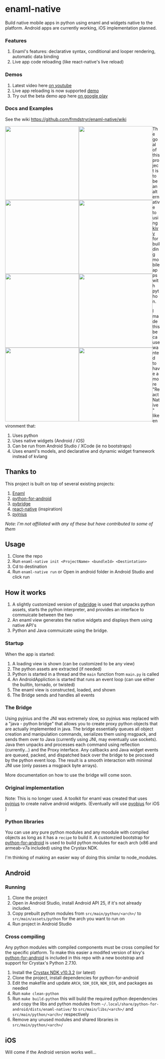 # enaml-native
Build native mobile apps in python using enaml and widgets native to the platform.  Android apps are currently working, iOS implementation planned.

   
### Features ###
1. Enaml's features: declarative syntax, conditional and looper rendering, automatic data binding
2. Live app code reloading (like react-native's live reload)

### Demos ###
1. Latest video here [on youtube](https://youtu.be/4bm5fb5k5mc)
2. Live app reloading is now supported [demo](https://youtu.be/CbxVc_vNiNk)
3. Try out the beta demo app here [on google play](https://play.google.com/store/apps/details?id=com.frmdstryr.enamlnative.demo)

### Docs and Examples ###

See the wiki https://github.com/frmdstryr/enaml-native/wiki 


<div>
<img src="https://raw.githubusercontent.com/frmdstryr/enaml-native/master/docs/imgs/enaml-native-android-app-1.png" width="240" style="float: left;">
<img src="https://raw.githubusercontent.com/frmdstryr/enaml-native/master/docs/imgs/enaml-native-android-app-2.png" width="240" style="float: left;">
<img src="https://raw.githubusercontent.com/frmdstryr/enaml-native/master/docs/imgs/enaml-native-android-app-3.png" width="240" style="float: left;">
<img src="https://raw.githubusercontent.com/frmdstryr/enaml-native/master/docs/imgs/enaml-native-android-app-4.png" width="240" style="float: left;">
<img src="https://raw.githubusercontent.com/frmdstryr/enaml-native/master/docs/imgs/enaml-native-android-app-5.png" width="240" style="float: left;">
<img src="https://raw.githubusercontent.com/frmdstryr/enaml-native/master/docs/imgs/enaml-native-android-app-6.png" width="240" style="float: left;">
<img src="https://raw.githubusercontent.com/frmdstryr/enaml-native/master/docs/imgs/enaml-native-android-app-7.png" width="240" style="float: left;">
<img src="https://raw.githubusercontent.com/frmdstryr/enaml-native/master/docs/imgs/enaml-native-android-app-8.png" width="240" style="float: left;">
</div>

The goal of this project is to be an alternative to using [kivy](https://kivy.org/) for building mobile apps with python. 

I made this because wanted to have a more "React Native" like environment that: 
1. Uses python 
2. Uses native widgets (Android / iOS)
3. Can be run from Android Studio / XCode (ie no bootstraps)
4. Uses enaml's models, and declarative and dynamic widget framework instead of kvlang


## Thanks to ##
 
This project is built on top of several existing projects:
1. [Enaml](https://github.com/nucleic/enaml)
2. [python-for-android](https://github.com/kivy/python-for-android/)
3. [pybridge](https://github.com/joaoventura/pybridge)
4. [react-native](https://github.com/facebook/react-native) (inspiration)
5. [pyjnius](https://github.com/kivy/pyjnius/)

_Note: I'm not affiliated with any of these but have contributed to some of them_

## Usage ##
 
1. Clone the repo
2. Run `enaml-native init <ProjectName> <bundleId> <Destintation>`
3. Cd to destination
4. Run `enaml-native run` or Open in android folder in Android Studio and click run 

## How it works ##

1. A slightly customized version of [pybridge](https://github.com/joaoventura/pybridge) is used that unpacks python assets, starts the python interpreter, and provides an interface to commuicate between the two 
2. An enaml view  generates the native widgets and displays them using native API's
3. Python and Java commuicate using the bridge.


### Startup ###

When the app is started:
1. A loading view is shown (can be customized to be any view)
2. The python assets are extracted (if needed)
3. Python is started in a thread and the `main` function from `main.py` is called
4. An AndroidAppliction is started that runs an event loop (can use either the builtin, tornado, or twisted) 
5. The enaml view is constructed, loaded, and shown
6. The Bridge sends and handles all events


### The Bridge ###

Using pyjnius and the JNI was extremely slow, so pyjnius was replaced with a "java - python bridge" that allows you to create proxy python objects that are actually implemented in java. The bridge essentially queues all object creation and manipulation commands, serializes them using msgpack, and sends them over to Java (currently using JNI, may eventually use sockets). Java then unpacks and processes each command using reflection (currently...) and the Proxy interface. Any callbacks and Java widget events are queued, packed, and dispatched back over the bridge to be procssed by the python event loop. The result is a smooth interaction with minimal JNI use (only passes a msgpack byte arrays).

More documentation on how to use the bridge will come soon. 


### Original implementation ###
Note: This is no longer used.
A toolkit for enaml was created that uses [pyjnius](https://github.com/kivy/pyjnius) to create native android widgets. (Eventually will use [pyobjus](https://github.com/kivy/pyobjus) for iOS )


### Python libraries ###
You can use any pure python modules and any moodule with compiled objects as long as it has a `recipe` to build it. A customzied bootstrap for [python-for-android](https://github.com/kivy/python-for-android) is used to build python modules for each arch (x86 and armeab-v7a included) using the Crystax NDK. 

I'm thinking of making an easier way of doing this similar to node_modules.


## Android ##

### Running ###

1. Clone the project
2. Open in Android Studio, install Android API 25, if it's not already included.
3. Copy prebuilt python modules from `src/main/python/<arch>/` to `src/main/assets/python` for the arch you want to run on
4. Run project in Android Studio


### Cross compiling ###

Any python modules with compiled components must be cross compiled for the specific platform. To make this easier a modifed version of  kivy's [python-for-android](https://github.com/kivy/python-for-android/) is included in this repo with a new bootstrap and support for Crystax's Python 2.7.10. 

1. Install the [Crystax NDK v10.3.2](https://www.crystax.net/en/download) (or latest)
2. Clone the project, install dependencies for python-for-android
3. Edit the makefile and update `ARCH`, `SDK_DIR`, `NDK_DIR`, and packages as needed 
4. Run `make clean-python`
5. Run `make build-python` this will build the required python dependencies and copy the libs and python modules from `~/.local/share/python-for-android/dists/enaml-native/` to `src/main/libs/<arch>/` and `src/main/python/<arch>/` respectively
6. Remove any unused modules and shared libraries in `src/main/python/<arch>/`



## iOS ##

Will come if the Android version works well...
